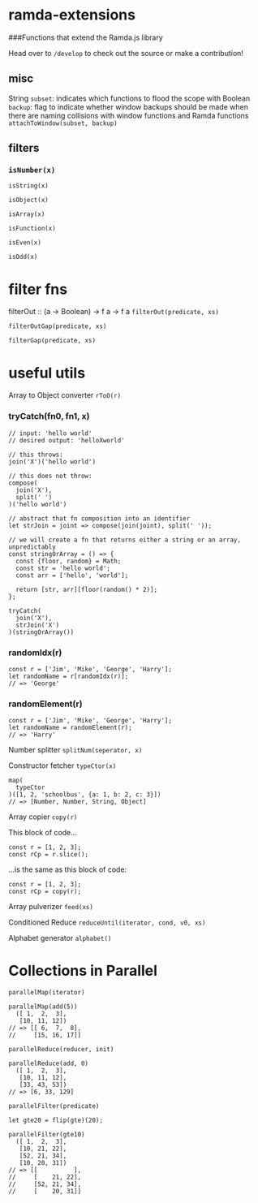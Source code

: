 # ramda-extensions
###Functions that extend the Ramda.js library

Head over to `/develop` to check out the source or make a contribution!

## misc
String `subset`: indicates which functions to flood the scope with
Boolean `backup`: flag to indicate whether window backups should be made when there are naming collisions with window functions and Ramda functions
`attachToWindow(subset, backup)`

## filters
### `isNumber(x)`

`isString(x)`

`isObject(x)`

`isArray(x)`

`isFunction(x)`

`isEven(x)`

`isOdd(x)`

# filter fns
filterOut :: (a -> Boolean) -> f a -> f a
`filterOut(predicate, xs)`

`filterOutGap(predicate, xs)`

`filterGap(predicate, xs)`

# useful utils

Array to Object converter
`rToO(r)`

### tryCatch(fn0, fn1, x)

```
// input: 'hello world'
// desired output: 'helloXworld'

// this throws:
join('X')('hello world')

// this does not throw:
compose(
  join('X'),
  split(' ')
)('hello world')

// abstract that fn composition into an identifier
let strJoin = joint => compose(join(joint), split(' '));

// we will create a fn that returns either a string or an array, unpredictably
const stringOrArray = () => {
  const {floor, random} = Math;
  const str = 'hello world';
  const arr = ['hello', 'world'];
  
  return [str, arr][floor(random() * 2)];
};

tryCatch(
  join('X'),
  strJoin('X')
)(stringOrArray())
```

### randomIdx(r)
```
const r = ['Jim', 'Mike', 'George', 'Harry'];
let randomName = r[randomIdx(r)];
// => 'George'
```

### randomElement(r)
```
const r = ['Jim', 'Mike', 'George', 'Harry'];
let randomName = randomElement(r);
// => 'Harry'
```

Number splitter
`splitNum(seperator, x)`

Constructor fetcher
`typeCtor(x)`

```
map(
  typeCtor
)([1, 2, 'schoolbus', {a: 1, b: 2, c: 3}])
// => [Number, Number, String, Object]
```

Array copier
`copy(r)`

This block of code...
```
const r = [1, 2, 3];
const rCp = r.slice();
```
...is the same as this block of code:
```
const r = [1, 2, 3];
const rCp = copy(r);
```

Array pulverizer
`feed(xs)`

Conditioned Reduce
`reduceUntil(iterator, cond, v0, xs)`

Alphabet generator
`alphabet()`

# Collections in Parallel
`parallelMap(iterator)`

```
parallelMap(add(5))
  ([ 1,  2,  3],
   [10, 11, 12])
// => [[ 6,  7,  8],
//     [15, 16, 17]]
```

`parallelReduce(reducer, init)`

```
parallelReduce(add, 0)
  ([ 1,  2,  3],
   [10, 11, 12],
   [33, 43, 53])
// => [6, 33, 129]
```

`parallelFilter(predicate)`

```
let gte20 = flip(gte)(20);

parallelFilter(gte10)
  ([ 1,  2,  3],
   [10, 21, 22],
   [52, 21, 34],
   [10, 20, 31])
// => [[          ],
//     [    21, 22],
//     [52, 21, 34],
//     [    20, 31]]
```
